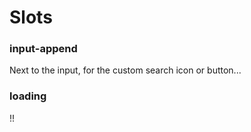 # Slots

### input-append

Next to the input, for the custom search icon or button...

### loading

!!
